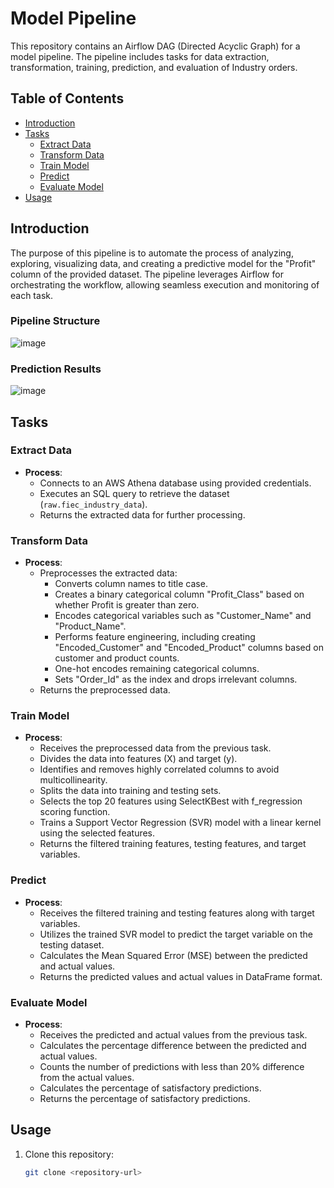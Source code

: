 # Model Pipeline

This repository contains an Airflow DAG (Directed Acyclic Graph) for a model pipeline. The pipeline includes tasks for data extraction, transformation, training, prediction, and evaluation of Industry orders.

## Table of Contents

- [Introduction](#introduction)
- [Tasks](#tasks)
  - [Extract Data](#extract-data)
  - [Transform Data](#transform-data)
  - [Train Model](#train-model)
  - [Predict](#predict)
  - [Evaluate Model](#evaluate-model)
- [Usage](#usage)

## Introduction

The purpose of this pipeline is to automate the process of analyzing, exploring, visualizing data, and creating a predictive model for the "Profit" column of the provided dataset. The pipeline leverages Airflow for orchestrating the workflow, allowing seamless execution and monitoring of each task.

### Pipeline Structure
![image](https://github.com/viniciusfjacinto/machine-learning-fiec/assets/87664450/a940ed7e-9586-48cd-95cc-2fb94a65fe7f)

### Prediction Results
![image](https://github.com/viniciusfjacinto/machine-learning-fiec/assets/87664450/b6b0badc-1166-496e-95bb-42f47f2d122f)

## Tasks

### Extract Data
- **Process**:
  - Connects to an AWS Athena database using provided credentials.
  - Executes an SQL query to retrieve the dataset (`raw.fiec_industry_data`).
  - Returns the extracted data for further processing.

### Transform Data
- **Process**:
  - Preprocesses the extracted data:
    - Converts column names to title case.
    - Creates a binary categorical column "Profit_Class" based on whether Profit is greater than zero.
    - Encodes categorical variables such as "Customer_Name" and "Product_Name".
    - Performs feature engineering, including creating "Encoded_Customer" and "Encoded_Product" columns based on customer and product counts.
    - One-hot encodes remaining categorical columns.
    - Sets "Order_Id" as the index and drops irrelevant columns.
  - Returns the preprocessed data.

### Train Model
- **Process**:
  - Receives the preprocessed data from the previous task.
  - Divides the data into features (X) and target (y).
  - Identifies and removes highly correlated columns to avoid multicollinearity.
  - Splits the data into training and testing sets.
  - Selects the top 20 features using SelectKBest with f_regression scoring function.
  - Trains a Support Vector Regression (SVR) model with a linear kernel using the selected features.
  - Returns the filtered training features, testing features, and target variables.

### Predict
- **Process**:
  - Receives the filtered training and testing features along with target variables.
  - Utilizes the trained SVR model to predict the target variable on the testing dataset.
  - Calculates the Mean Squared Error (MSE) between the predicted and actual values.
  - Returns the predicted values and actual values in DataFrame format.

### Evaluate Model
- **Process**:
  - Receives the predicted and actual values from the previous task.
  - Calculates the percentage difference between the predicted and actual values.
  - Counts the number of predictions with less than 20% difference from the actual values.
  - Calculates the percentage of satisfactory predictions.
  - Returns the percentage of satisfactory predictions.

## Usage

1. Clone this repository:

   ```bash
   git clone <repository-url>
